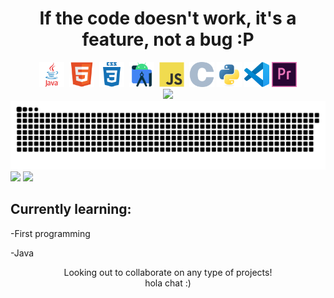 <h1 align="center"> If the code doesn't work, it's a feature, not a bug :P </h1>
<div align="center">
  <img src="https://github.com/devicons/devicon/blob/master/icons/java/java-original-wordmark.svg" title="Java" alt="Java" width="40" height="40" >&nbsp;
  <img src="https://github.com/devicons/devicon/blob/master/icons/html5/html5-original.svg" title="HTML5" alt="HTML" width="40" height="40"/>&nbsp;
  <img src="https://github.com/devicons/devicon/blob/master/icons/css3/css3-plain-wordmark.svg"  title="CSS3" alt="CSS" width="40" height="40"/>&nbsp;
  <img src="https://github.com/devicons/devicon/blob/master/icons/androidstudio/androidstudio-original.svg" title="JavaScript" alt="JavaScript" width="40" height="40"/>&nbsp;
  <img src="https://github.com/devicons/devicon/blob/master/icons/javascript/javascript-original.svg" title="JavaScript" alt="JavaScript" width="40" height="40"/>&nbsp;
  <!--<img src="https://github.com/devicons/devicon/blob/master/icons/git/git-original-wordmark.svg" title="Git" **alt="Git" width="40" height="40"/>-->
  <img src="https://github.com/devicons/devicon/blob/master/icons/c/c-original.svg" title="C" **alt="C" width="40" height="40"/>
  <img src="https://github.com/devicons/devicon/blob/master/icons/python/python-original.svg" title="py" **alt="python" width="40" height="40"/>
  <img src="https://github.com/devicons/devicon/blob/master/icons/vscode/vscode-original.svg" title="vscode" **alt="Vscode" width="40" height="40"/>
  <img src="https://github.com/devicons/devicon/blob/master/icons/premierepro/premierepro-original.svg" title="PremierePro" **alt="Pr" width="40" height="40"/>
</div>
<div align="center">
  <img src=https://media.giphy.com/media/v1.Y2lkPTc5MGI3NjExejZuZnE0YXhwOTFtM3Y1aWp3NnM0ZXJiN3puOTh1MGhyNXV0YXhnaCZlcD12MV9zdGlja2Vyc19zZWFyY2gmY3Q9cw/DSd4KaeEfDLPkGcZmE/giphy.gif width=200>
  <img src=https://github.com/sabruzuuu/sabruzuuu/blob/output/github-snake-dark.svg>
</div>
<div>
  <img src=https://github-readme-stats.vercel.app/api?username=sabruzuuu&theme=highcontrast&show_icons=true&hide_border=true&count_private=true>
  <img src=https://github-readme-streak-stats.herokuapp.com/?user=sabruzuuu&theme=highcontrast&hide_border=true>
</div>
<div>
  <h2> Currently learning: </h2>
  <p> -First programming </p>
  <p> -Java </p>
</div>

<div align="center">
  Looking out to collaborate on any type of projects!
</div>
<div align="center">
hola chat :)
</div>
